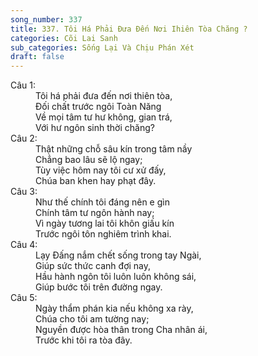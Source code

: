 ```yaml
---
song_number: 337
title: 337. Tôi Há Phải Đưa Đến Nơi Ihiên Tòa Chăng ?
categories: Cõi Lai Sanh
sub_categories: Sống Lại Và Chịu Phán Xét
draft: false
---
```

<dl><dt>Câu 1:</dt><dd data-verse="1">Tôi há phải đưa đến nơi thiên tòa, <br/>Đối chất trước ngôi Toàn Năng <br/>Về mọi tâm tư hư không, gian trá, <br/>Với hư ngôn sinh thời chăng? </dd><dt>Câu 2:</dt><dd data-verse="2">Thật những chỗ sâu kín trong tâm nầy <br/>Chẳng bao lâu sẽ lộ ngay; <br/>Tùy việc hôm nay tôi cư xử đấy, <br/>Chúa ban khen hay phạt đây. </dd><dt>Câu 3:</dt><dd data-verse="3">Như thế chính tôi đáng nên e gìn <br/>Chính tâm tư ngôn hành nay; <br/>Vì ngày tương lai tôi khôn giấu kín <br/>Trước ngôi tôn nghiêm trình khai. </dd><dt>Câu 4:</dt><dd data-verse="4">Lạy Đấng nắm chết sống trong tay Ngài, <br/>Giúp sức thức canh đợi nay, <br/>Hầu hành ngôn tôi luôn luôn không sái, <br/>Giúp bước tôi trên đường ngay. </dd><dt>Câu 5:</dt><dd data-verse="5">Ngày thẩm phán kia nếu không xa rày, <br/>Chúa cho tôi am tường nay; <br/>Nguyền được hòa thân trong Cha nhân ái, <br/>Trước khi tôi ra tòa đây. </dd></dl>